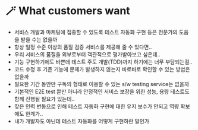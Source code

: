 # 🪄 What customers want

* 서비스 개발과 마케팅에 집중할 수 있도록 테스트 자동화 구현 등은 전문가의 도움을 받을 수는 없을까
* 항상 일정 수준 이상의 품질 검증 서비스를 제공해 줄 수 있다면..
* 우리 서비스의 품질을 외부로부터 객관적으로 평가받아보고 싶은데..
* 기능 구현하기에도 바쁜데 테스트 주도 개발(TDD)까지 하기에는 너무 부담되는걸..
* 코드 수정 후 기존 기능에 문제가 발생하지 않는지 바로바로 확인할 수 있는 방법은 없을까
* 필요한 기간 동안만 구독의 형태로 이용할 수 있는 s/w testing service는 없을까
* 기본적인 E2E test 뿐만 아니라 안정적인 서비스 보장을 위한 성능, 용량 테스트도 함께 진행될 필요가 있는데..
* 잦은 인력 변동으로 인해 테스트 자동화 구현에 대한 유지 보수가 안되고 역량 확보에도 한계가..
* 내가 개발자도 아닌데 테스트 자동화를 어떻게 구현하란 말인가

